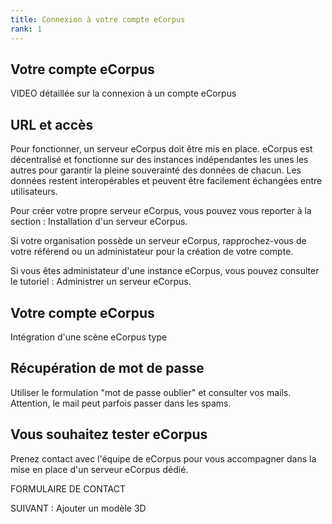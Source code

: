 ```yaml
---
title: Connexion à votre compte eCorpus
rank: 1
---
```


## Votre compte eCorpus

VIDEO détaillée sur la connexion à un compte eCorpus


## URL et accès

Pour fonctionner, un serveur eCorpus doit être mis en place. eCorpus est décentralisé et fonctionne sur des instances indépendantes les unes les autres pour garantir la pleine souverainté des données de chacun. Les données restent interopérables et peuvent être facilement échangées entre utilisateurs.

Pour créer votre propre serveur eCorpus, vous pouvez vous reporter à la section : Installation d'un serveur eCorpus.

Si votre organisation possède un serveur eCorpus, rapprochez-vous de votre référend ou un administateur pour la création de votre compte.

Si vous êtes administateur d'une instance eCorpus, vous pouvez consulter le tutoriel : Administrer un serveur eCorpus.

## Votre compte eCorpus

Intégration d'une scène eCorpus type

## Récupération de mot de passe

Utiliser le formulation "mot de passe oublier" et consulter vos mails. Attention, le mail peut parfois passer dans les spams.

## Vous souhaitez tester eCorpus

Prenez contact avec l'équipe de eCorpus pour vous accompagner dans la mise en place d'un serveur eCorpus dédié.

FORMULAIRE DE CONTACT


SUIVANT : Ajouter un modèle 3D
